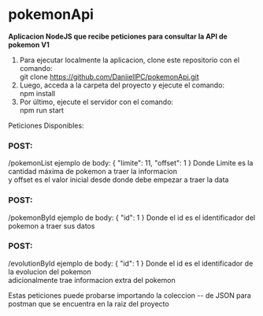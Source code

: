 # pokemonApi
**Aplicacion NodeJS que recibe peticiones para consultar la API de pokemon V1**

1. Para ejecutar localmente la aplicacion, clone este repositorio con el comando:  
git clone https://github.com/DaniiellPC/pokemonApi.git
2. Luego, acceda a la carpeta del proyecto y ejecute el comando:  
npm install
3. Por último, ejecute el servidor con el comando:  
npm run start

Peticiones Disponibles:

### POST:
/pokemonList
ejemplo de body: 
{
    "limite": 11,
    "offset": 1
}
Donde Limite es la cantidad máxima de pokemon a traer la informacion  
y offset es el valor inicial desde donde debe empezar a traer la data

### POST:
/pokemonById
ejemplo de body: 
{
    "id": 1
}
Donde el id es el identificador del pokemon a traer sus datos

### POST:
/evolutionById
ejemplo de body: 
{
    "id": 1
}
Donde el id es el identificador de la evolucion del pokemon  
adicionalmente trae informacion extra del pokemon

Estas peticiones puede probarse importando la coleccion --
de JSON para postman que se encuentra en la raiz del proyecto